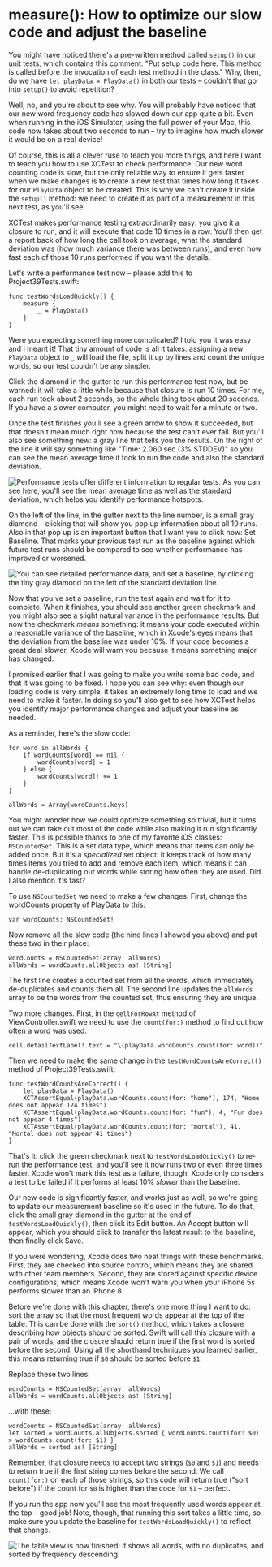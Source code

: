# measure(): How to optimize our slow code and adjust the baseline

You might have noticed there's a pre-written method called `setup()` in our unit tests, which contains this comment: "Put setup code here. This method is called before the invocation of each test method in the class." Why, then, do we have `let playData = PlayData()` in both our tests – couldn't that go into `setup()` to avoid repetition?

Well, no, and you're about to see why. You will probably have noticed that our new word frequency code has slowed down our app quite a bit. Even when running in the iOS Simulator, using the full power of your Mac, this code now takes about two seconds to run – try to imagine how much slower it would be on a real device!

Of course, this is all a clever ruse to teach you more things, and here I want to teach you how to use XCTest to check performance. Our new word counting code is slow, but the only reliable way to ensure it gets faster when we make changes is to create a new test that times how long it takes for our `PlayData` object to be created. This is why we can't create it inside the `setup()` method: we need to create it as part of a measurement in this next test, as you'll see.

XCTest makes performance testing extraordinarily easy: you give it a closure to run, and it will execute that code 10 times in a row. You'll then get a report back of how long the call took on average, what the standard deviation was (how much variance there was between runs), and even how fast each of those 10 runs performed if you want the details.

Let's write a performance test now – please add this to Project39Tests.swift:

    func testWordsLoadQuickly() {
        measure {
            _ = PlayData()
        }
    }

Were you expecting something more complicated? I told you it was easy and I meant it! That tiny amount of code is all it takes: assigning a new `PlayData` object to `_` will load the file, split it up by lines and count the unique words, so our test couldn't be any simpler.

Click the diamond in the gutter to run this performance test now, but be warned: it will take a little while because that closure is run 10 times. For me, each run took about 2 seconds, so the whole thing took about 20 seconds. If you have a slower computer, you might need to wait for a minute or two.

Once the test finishes you'll see a green arrow to show it succeeded, but that doesn't mean much right now because the test can't ever fail. But you'll also see something new: a gray line that tells you the results. On the right of the line it will say something like "Time: 2.060 sec (3% STDDEV)" so you can see the mean average time it took to run the code and also the standard deviation.

![Performance tests offer different information to regular tests. As you can see here, you'll see the mean average time as well as the standard deviation, which helps you identify performance hotspots.](39-9.png)

On the left of the line, in the gutter next to the line number, is a small gray diamond – clicking that will show you pop up information about all 10 runs. Also in that pop up is an important button that I want you to click now: Set Baseline. That marks your previous test run as the baseline against which future test runs should be compared to see whether performance has improved or worsened.

![You can see detailed performance data, and set a baseline, by clicking the tiny gray diamond on the left of the standard deviation line.](39-10.png)

Now that you've set a baseline, run the test again and wait for it to complete. When it finishes, you should see another green checkmark and you might also see a slight natural variance in the performance results. But now the checkmark *means* something: it means your code executed within a reasonable variance of the baseline, which in Xcode's eyes means that the deviation from the baseline was under 10%. If your code becomes a great deal slower, Xcode will warn you because it means something major has changed.

I promised earlier that I was going to make you write some bad code, and that it was going to be fixed. I hope you can see why: even though our loading code is very simple, it takes an extremely long time to load and we need to make it faster. In doing so you'll also get to see how XCTest helps you identify major performance changes and adjust your baseline as needed.

As a reminder, here's the slow code:

    for word in allWords {
        if wordCounts[word] == nil {
            wordCounts[word] = 1
        } else {
            wordCounts[word]! += 1
        }
    }

    allWords = Array(wordCounts.keys)

You might wonder how we could optimize something so trivial, but it turns out we can take out most of the code while also making it run significantly faster. This is possible thanks to one of my favorite iOS classes: `NSCountedSet`. This is a set data type, which means that items can only be added once. But it's a *specialized* set object: it keeps track of how many times items you tried to add and remove each item, which means it can handle de-duplicating our words while storing how often they are used. Did I also mention it's fast?

To use `NSCountedSet` we need to make a few changes. First, change the wordCounts property of PlayData to this:

    var wordCounts: NSCountedSet!

Now remove all the slow code (the nine lines I showed you above) and put these two in their place:

    wordCounts = NSCountedSet(array: allWords)
    allWords = wordCounts.allObjects as! [String]

The first line creates a counted set from all the words, which immediately de-duplicates and counts them all. The second line updates the `allWords` array to be the words from the counted set, thus ensuring they are unique.

Two more changes. First, in the `cellForRowAt` method of ViewController.swift we need to use the `count(for:)` method to find out how often a word was used:

    cell.detailTextLabel!.text = "\(playData.wordCounts.count(for: word))"

Then we need to make the same change in the `testWordCountsAreCorrect()` method of Project39Tests.swift:

    func testWordCountsAreCorrect() {
        let playData = PlayData()
        XCTAssertEqual(playData.wordCounts.count(for: "home"), 174, "Home does not appear 174 times")
        XCTAssertEqual(playData.wordCounts.count(for: "fun"), 4, "Fun does not appear 4 times")
        XCTAssertEqual(playData.wordCounts.count(for: "mortal"), 41, "Mortal does not appear 41 times")
    }

That's it: click the green checkmark next to `testWordsLoadQuickly()` to re-run the performance test, and you'll see it now runs two or even three times faster. Xcode won't mark this test as a failure, though: Xcode only considers a test to be failed if it performs at least 10% *slower* than the baseline.

Our new code is significantly faster, and works just as well, so we're going to update our measurement baseline so it's used in the future. To do that, click the small gray diamond in the gutter at the end of `testWordsLoadQuickly()`, then click its Edit button. An Accept button will appear, which you should click to transfer the latest result to the baseline, then finally click Save.

If you were wondering, Xcode does two neat things with these benchmarks. First, they are checked into source control, which means they are shared with other team members. Second, they are stored against specific device configurations, which means Xcode won't warn you when your iPhone 5s performs slower than an iPhone 8.

Before we're done with this chapter, there's one more thing I want to do: sort the array so that the most frequent words appear at the top of the table. This can be done with the `sort()` method, which takes a closure describing how objects should be sorted. Swift will call this closure with a pair of words, and the closure should return true if the first word is sorted before the second. Using all the shorthand techniques you learned earlier, this means returning true if `$0` should be sorted before `$1`.

Replace these two lines:

    wordCounts = NSCountedSet(array: allWords)
    allWords = wordCounts.allObjects as! [String]

…with these:

    wordCounts = NSCountedSet(array: allWords)
    let sorted = wordCounts.allObjects.sorted { wordCounts.count(for: $0) > wordCounts.count(for: $1) }
    allWords = sorted as! [String]

Remember, that closure needs to accept two strings (`$0` and `$1`) and needs to return true if the first string comes before the second. We call `count(for:)` on each of those strings, so this code will return true ("sort before") if the count for `$0` is higher than the code for `$1` – perfect.

If you run the app now you'll see the most frequently used words appear at the top – good job! Note, though, that running this sort takes a little time, so make sure you update the baseline for `testWordsLoadQuickly()` to reflect that change.

![The table view is now finished: it shows all words, with no duplicates, and sorted by frequency descending.](39-11.png)
